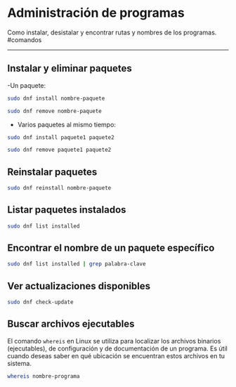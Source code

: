 # Administración de programas
Como instalar, desistalar y encontrar rutas y nombres de los programas.
#comandos 

---
## Instalar y eliminar paquetes
-Un paquete:
```bash
sudo dnf install nombre-paquete

sudo dnf remove nombre-paquete
```
- Varios paquetes al mismo tiempo:
```bash
sudo dnf install paquete1 paquete2

sudo dnf remove paquete1 paquete2
```
## Reinstalar paquetes
```bash
sudo dnf reinstall nombre-paquete
```
## Listar paquetes instalados
```bash
sudo dnf list installed
```
## Encontrar el nombre de un paquete específico
```bash
sudo dnf list installed | grep palabra-clave
```
## Ver actualizaciones disponibles
```bash
sudo dnf check-update
```
## Buscar archivos ejecutables
El comando `whereis` en Linux se utiliza para localizar los archivos binarios (ejecutables), de configuración y de documentación de un programa. Es útil cuando deseas saber en qué ubicación se encuentran estos archivos en tu sistema.
```bash
whereis nombre-programa
```
